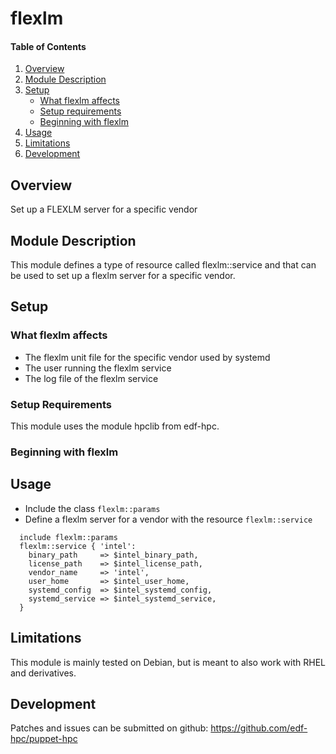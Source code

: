 # flexlm

#### Table of Contents

1. [Overview](#overview)
2. [Module Description](#module-description)
3. [Setup](#setup)
    * [What flexlm affects](#what-flexlm-affects)
    * [Setup requirements](#setup-requirements)
    * [Beginning with flexlm](#beginning-with-flexlm)
4. [Usage](#usage)
5. [Limitations](#limitations)
6. [Development](#development)

## Overview

Set up a FLEXLM server for a specific vendor

## Module Description

This module defines a type of resource called flexlm::service and that can be used to set up a flexlm server for a specific vendor.

## Setup

### What flexlm affects

* The flexlm unit file for the specific vendor used by systemd
* The user running the flexlm service
* The log file of the flexlm service 

### Setup Requirements

This module uses the module hpclib from edf-hpc.

### Beginning with flexlm


## Usage

* Include the class `flexlm::params`
* Define a flexlm server for a vendor with the resource `flexlm::service`

```
  include flexlm::params
  flexlm::service { 'intel':
    binary_path     => $intel_binary_path,
    license_path    => $intel_license_path,
    vendor_name     => 'intel',
    user_home       => $intel_user_home,
    systemd_config  => $intel_systemd_config,
    systemd_service => $intel_systemd_service,
  }
```

## Limitations

This module is mainly tested on Debian, but is meant to also work with RHEL and
derivatives.

## Development

Patches and issues can be submitted on github:
https://github.com/edf-hpc/puppet-hpc
